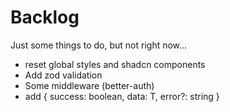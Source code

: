 # Backlog

Just some things to do, but not right now...

- reset global styles and shadcn components
- Add zod validation
- Some middleware (better-auth)
- add { success: boolean, data: T, error?: string }
